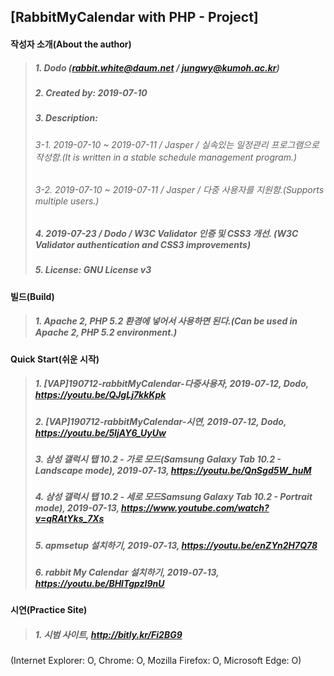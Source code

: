 ## [RabbitMyCalendar with PHP - Project]

#### 작성자 소개(About the author)
> ##### 1. Dodo (rabbit.white@daum.net / jungwy@kumoh.ac.kr)
> ##### 2. Created by: 2019-07-10
> ##### 3. Description: 
> ###### 3-1. 2019-07-10 ~ 2019-07-11 / Jasper / 실속있는 일정관리 프로그램으로 작성함.(It is written in a stable schedule management program.)
> ###### 3-2. 2019-07-10 ~ 2019-07-11 / Jasper / 다중 사용자를 지원함.(Supports multiple users.)
> ##### 4. 2019-07-23 / Dodo / W3C Validator 인증 및 CSS3 개선. (W3C Validator authentication and CSS3 improvements)
> ##### 5. License: GNU License v3


#### 빌드(Build)
> ##### 1. Apache 2, PHP 5.2 환경에 넣어서 사용하면 된다.(Can be used in Apache 2, PHP 5.2 environment.)

#### Quick Start(쉬운 시작)
> ##### 1. [VAP]190712-rabbitMyCalendar-다중사용자, 2019-07-12, Dodo, https://youtu.be/QJgLj7kkKpk
> ##### 2. [VAP]190712-rabbitMyCalendar-시연, 2019-07-12, Dodo, https://youtu.be/5IjAY6_UyUw
> ##### 3. 삼성 갤럭시 탭 10.2 - 가로 모드(Samsung Galaxy Tab 10.2 - Landscape mode), 2019-07-13, https://youtu.be/QnSgd5W_huM
> ##### 4. 삼성 갤럭시 탭 10.2 - 세로 모드Samsung Galaxy Tab 10.2 - Portrait mode), 2019-07-13, https://www.youtube.com/watch?v=qRAtYks_7Xs
> ##### 5. apmsetup 설치하기, 2019-07-13, https://youtu.be/enZYn2H7Q78
> ##### 6. rabbit My Calendar 설치하기, 2019-07-13, https://youtu.be/BHlTgpzI9nU

#### 시연(Practice Site)
> ##### 1. 시범 사이트, http://bitly.kr/Fi2BG9 
(Internet Explorer: O, Chrome: O, Mozilla Firefox: O, Microsoft Edge: O)
